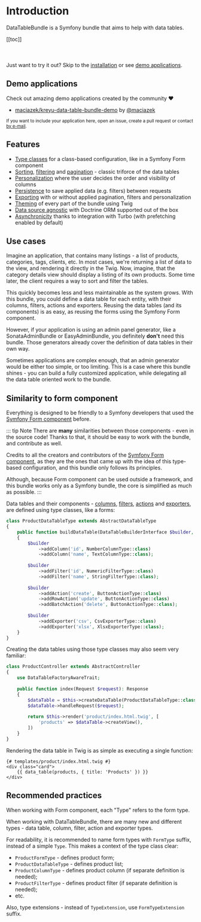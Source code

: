 # Introduction

DataTableBundle is a Symfony bundle that aims to help with data tables.

[[toc]]

<div class="tip custom-block" style="padding-top: 8px; margin-top: 30px;">

Just want to try it out? Skip to the [installation](installation.md) or see [demo applications](#demo-applications).

</div>

## Demo applications

Check out amazing demo applications created by the community :heart:

- [maciazek/kreyu-data-table-bundle-demo](https://github.com/maciazek/kreyu-data-table-bundle-demo) by [@maciazek](https://github.com/maciazek)

<small>

If you want to include your application here, open an issue, create a pull request or contact [by e-mail](mailto:kontakt@swroblewski.pl).

</small>

## Features

- [Type classes](#similarity-to-form-component) for a class-based configuration, like in a Symfony Form component
- [Sorting](features/sorting.md), [filtering](features/filtering.md) and [pagination](features/pagination.md) - classic triforce of the data tables
- [Personalization](features/personalization.md) where the user decides the order and visibility of columns
- [Persistence](features/persistence.md) to save applied data (e.g. filters) between requests
- [Exporting](features/exporting.md) with or without applied pagination, filters and personalization 
- [Theming](features/theming.md) of every part of the bundle using Twig
- [Data source agnostic](features/extensibility.md) with Doctrine ORM supported out of the box
- [Asynchronicity](features/asynchronicity.md) thanks to integration with Turbo (with prefetching enabled by default)

## Use cases

Imagine an application, that contains many listings - a list of products, categories, tags, clients, etc.
In most cases, we're returning a list of data to the view, and rendering it directly in the Twig.
Now, imagine, that the category details view should display a listing of its own products.
Some time later, the client requires a way to sort and filter the tables. 

This quickly becomes less and less maintainable as the system grows.
With this bundle, you could define a data table for each entity, with their columns, filters, actions and exporters.
Reusing the data tables (and its components) is as easy, as reusing the forms using the Symfony Form component.

However, if your application is using an admin panel generator, like a SonataAdminBundle or EasyAdminBundle, you definitely **don't** need this bundle.
Those generators already cover the definition of data tables in their own way.

Sometimes applications are complex enough, that an admin generator would be either too simple, or too limiting.
This is a case where this bundle shines - you can build a fully customized application, while delegating all the data table oriented work to the bundle.

## Similarity to form component

Everything is designed to be friendly to a Symfony developers that used the [Symfony Form component](https://github.com/symfony/form/) before.

::: tip Note
There are **many** similarities between those components - even in the source code!
Thanks to that, it should be easy to work with the bundle, and contribute as well.

Credits to all the creators and contributors of the [Symfony Form component](https://github.com/symfony/form/),
as they are the ones that came up with the idea of this type-based configuration, and this bundle only follows its principles.

Although, because Form component can be used outside a framework, and this bundle works only as a Symfony bundle,
the core is simplified as much as possible.
::: 

Data tables and their components - [columns](components/columns.md), [filters](components/filters.md), [actions](components/actions.md) and [exporters](components/exporters.md), are defined using type classes, like a forms:

```php
class ProductDataTableType extends AbstractDataTableType
{
    public function buildDataTable(DataTableBuilderInterface $builder, array $options): void
    {
        $builder
            ->addColumn('id', NumberColumnType::class)
            ->addColumn('name', TextColumnType::class);
        
        $builder
            ->addFilter('id', NumericFilterType::class)
            ->addFilter('name', StringFilterType::class);
        
        $builder    
            ->addAction('create', ButtonActionType::class)
            ->addRowAction('update', ButtonActionType::class)
            ->addBatchAction('delete', ButtonActionType::class);
        
        $builder
            ->addExporter('csv', CsvExporterType::class)
            ->addExporter('xlsx', XlsxExporterType::class);
    }
}
```

Creating the data tables using those type classes may also seem very familiar:

```php
class ProductController extends AbstractController
{
    use DataTableFactoryAwareTrait;
    
    public function index(Request $request): Response
    {
        $dataTable = $this->createDataTable(ProductDataTableType::class, $query);
        $dataTable->handleRequest($request);
        
        return $this->render('product/index.html.twig', [
            'products' => $dataTable->createView(),
        ])
    }
}
```

Rendering the data table in Twig is as simple as executing a single function:

```twig
{# templates/product/index.html.twig #}
<div class="card">
    {{ data_table(products, { title: 'Products' }) }}
</div>
```

## Recommended practices

When working with Form component, each "Type" refers to the form type.

When working with DataTableBundle, there are many new and different types - data table, column, filter, action and exporter types.

For readability, it is recommended to name form types with `FormType` suffix, instead of a simple `Type`. 
This makes a context of the type class clear:

- `ProductFormType` - defines product form; 
- `ProductDataTableType` - defines product list; 
- `ProductColumnType` - defines product column (if separate definition is needed);
- `ProductFilterType` - defines product filter (if separate definition is needed);
- etc.

Also, type extensions - instead of `TypeExtension`, use `FormTypeExtension` suffix.
